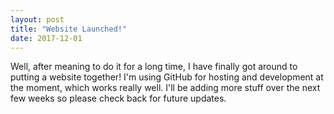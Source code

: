 ```yaml
---
layout: post
title: "Website Launched!"
date: 2017-12-01
---
```


Well, after meaning to do it for a long time, I have finally got around to putting a website together! I'm using GitHub for hosting and development at the moment, which works really well. I'll be adding more stuff over the next few weeks so please check back for future updates.
